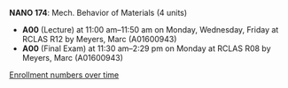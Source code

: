 **NANO 174**: Mech. Behavior of Materials (4 units)

- **A00** (Lecture) at 11:00 am–11:50 am on Monday, Wednesday, Friday at RCLAS R12 by Meyers, Marc (A01600943)
- **A00** (Final Exam) at 11:30 am–2:29 pm on Monday at RCLAS R08 by Meyers, Marc (A01600943)

[Enrollment numbers over time](./NANO174.tsv)
